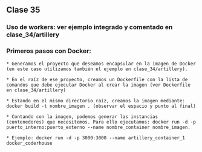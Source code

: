 ## Clase 35

### Uso de workers: ver ejemplo integrado y comentado en clase_34/artillery

### Primeros pasos con Docker:
    * Generamos el proyecto que deseamos encapsular en la imagen de Docker (en este caso utilizamos también el ejemplo en clase_34/artillery).

    * En el raíz de ese proyecto, creamos un Dockerfile con la lista de comandos que debe ejecutar Docker al crear la imagen (ver Dockerfile en clase_34/artillery)

    * Estando en el mismo directorio raíz, creamos la imagen mediante: docker build -t nombre_imagen . (observar el espacio y punto al final)

    * Contando con la imagen, podemos generar las instancias (contenedores) que necesitemos. Para ello ejecutamos: docker run -d -p puerto_interno:puerto_externo --name nombre_container nombre_imagen.

    * Ejemplo: docker run -d -p 3000:3000 --name artillery_container_1 docker_coderhouse
    